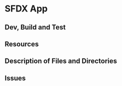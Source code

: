 # SFDX  App


## Dev, Build and Test



## Resources


## Description of Files and Directories


## Issues


